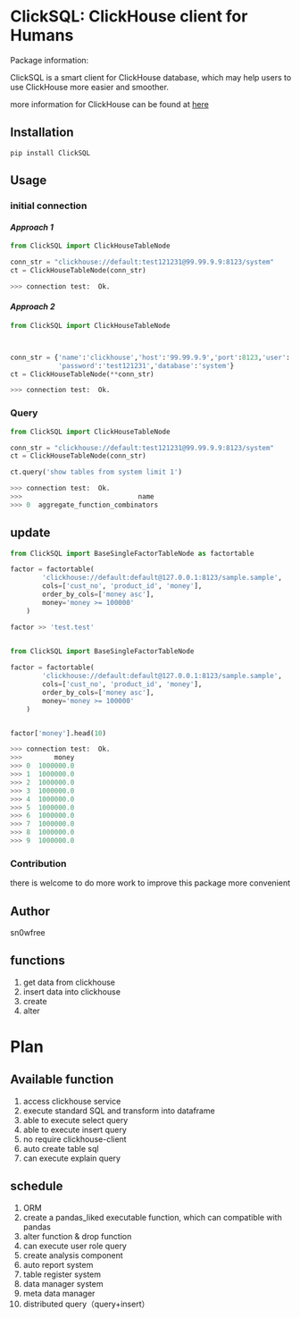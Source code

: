 # ClickSQL: ClickHouse client for Humans 
 

 
Package information:

 
ClickSQL is a smart client for ClickHouse database, which may help users to use ClickHouse more easier and smoother. 


more information for ClickHouse can be found at [here](http://clickhouse.tech)



## Installation

`pip install ClickSQL`

## Usage
### initial connection

#### *Approach 1*
```python
from ClickSQL import ClickHouseTableNode

conn_str = "clickhouse://default:test121231@99.99.9.9:8123/system"
ct = ClickHouseTableNode(conn_str)

>>> connection test:  Ok.

``` 

#### *Approach 2*
```python
from ClickSQL import ClickHouseTableNode



conn_str = {'name':'clickhouse','host':'99.99.9.9','port':8123,'user':'default',
            'password':'test121231','database':'system'}
ct = ClickHouseTableNode(**conn_str)

>>> connection test:  Ok.

``` 
### Query

```python
from ClickSQL import ClickHouseTableNode

conn_str = "clickhouse://default:test121231@99.99.9.9:8123/system"
ct = ClickHouseTableNode(conn_str)

ct.query('show tables from system limit 1')

>>> connection test:  Ok.
>>>                             name
>>> 0  aggregate_function_combinators
```

## update

```python
from ClickSQL import BaseSingleFactorTableNode as factortable

factor = factortable(
        'clickhouse://default:default@127.0.0.1:8123/sample.sample',
        cols=['cust_no', 'product_id', 'money'],
        order_by_cols=['money asc'],
        money='money >= 100000'
    )

factor >> 'test.test'
    

```


```python
from ClickSQL import BaseSingleFactorTableNode

factor = factortable(
        'clickhouse://default:default@127.0.0.1:8123/sample.sample',
        cols=['cust_no', 'product_id', 'money'],
        order_by_cols=['money asc'],
        money='money >= 100000'
    )


factor['money'].head(10)

>>> connection test:  Ok.
>>>        money
>>> 0  1000000.0
>>> 1  1000000.0
>>> 2  1000000.0
>>> 3  1000000.0
>>> 4  1000000.0
>>> 5  1000000.0
>>> 6  1000000.0
>>> 7  1000000.0
>>> 8  1000000.0
>>> 9  1000000.0


```

### Contribution
there is welcome to do more work to improve this package more convenient

## Author
sn0wfree

## functions
1. get data from clickhouse
2. insert data into clickhouse
3. create 
4. alter


# Plan
## Available function 
1. access clickhouse service
2. execute standard SQL and transform into dataframe
3. able to execute select query 
4. able to execute insert query 
5. no require clickhouse-client
6. auto create table sql
7. can execute explain query

## schedule
1. ORM
2. create a pandas_liked executable function, which can compatible with pandas 
3. alter function & drop function
4. can execute user role query
5. create analysis component
6. auto report system
7. table register system
8. data manager system
8. meta data manager
9. distributed query（query+insert）



